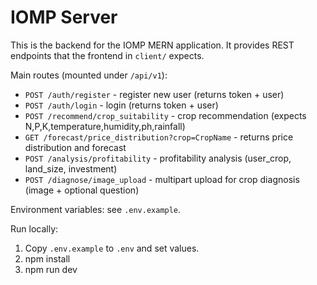 # IOMP Server

This is the backend for the IOMP MERN application. It provides REST endpoints that the frontend in `client/` expects.

Main routes (mounted under `/api/v1`):

- `POST /auth/register` - register new user (returns token + user)
- `POST /auth/login` - login (returns token + user)
- `POST /recommend/crop_suitability` - crop recommendation (expects N,P,K,temperature,humidity,ph,rainfall)
- `GET /forecast/price_distribution?crop=CropName` - returns price distribution and forecast
- `POST /analysis/profitability` - profitability analysis (user_crop, land_size, investment)
- `POST /diagnose/image_upload` - multipart upload for crop diagnosis (image + optional question)

Environment variables: see `.env.example`.

Run locally:

1. Copy `.env.example` to `.env` and set values.
2. npm install
3. npm run dev
